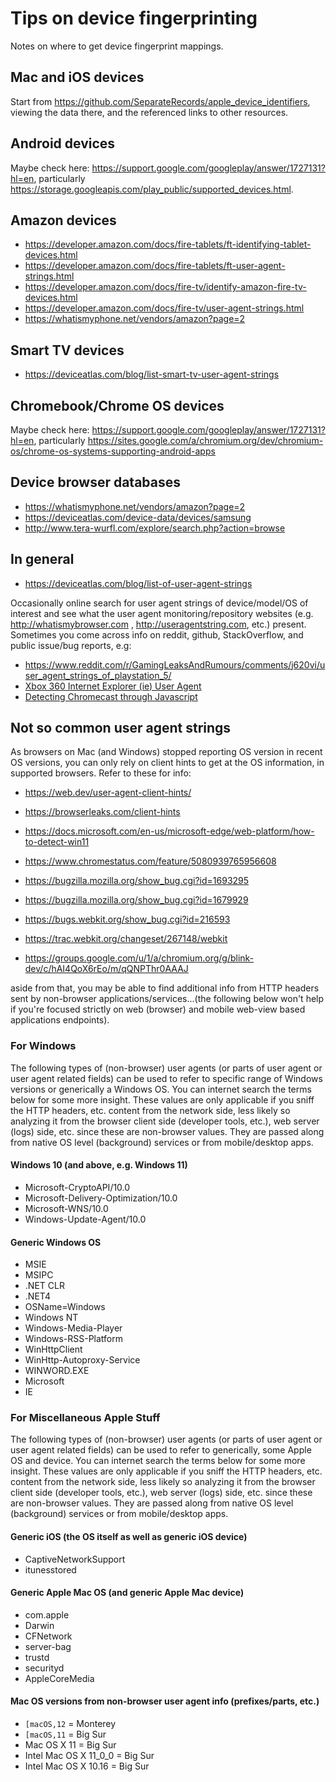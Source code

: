 # Tips on device fingerprinting

Notes on where to get device fingerprint mappings.

## Mac and iOS devices

Start from https://github.com/SeparateRecords/apple_device_identifiers, 
viewing the data there, and the referenced links to other resources.

## Android devices

Maybe check here: https://support.google.com/googleplay/answer/1727131?hl=en, particularly https://storage.googleapis.com/play_public/supported_devices.html.

## Amazon devices

* https://developer.amazon.com/docs/fire-tablets/ft-identifying-tablet-devices.html
* https://developer.amazon.com/docs/fire-tablets/ft-user-agent-strings.html
* https://developer.amazon.com/docs/fire-tv/identify-amazon-fire-tv-devices.html
* https://developer.amazon.com/docs/fire-tv/user-agent-strings.html
* https://whatismyphone.net/vendors/amazon?page=2

## Smart TV devices

* https://deviceatlas.com/blog/list-smart-tv-user-agent-strings

## Chromebook/Chrome OS devices

Maybe check here: https://support.google.com/googleplay/answer/1727131?hl=en, particularly https://sites.google.com/a/chromium.org/dev/chromium-os/chrome-os-systems-supporting-android-apps

## Device browser databases

* https://whatismyphone.net/vendors/amazon?page=2
* https://deviceatlas.com/device-data/devices/samsung
* http://www.tera-wurfl.com/explore/search.php?action=browse

## In general

* https://deviceatlas.com/blog/list-of-user-agent-strings

Occasionally online search for user agent strings of device/model/OS of interest and see what the user agent 
monitoring/repository websites (e.g. http://whatismybrowser.com , http://useragentstring.com, etc.) present. 
Sometimes you come across info on reddit, github, StackOverflow, and public issue/bug reports, e.g:

* https://www.reddit.com/r/GamingLeaksAndRumours/comments/j620vi/user_agent_strings_of_playstation_5/ 
* [Xbox 360 Internet Explorer (ie) User Agent](https://gist.github.com/tony4d/3916185)
* [Detecting Chromecast through Javascript](https://issuetracker.google.com/issues/36189456)

## Not so common user agent strings

As browsers on Mac (and Windows) stopped reporting OS version in recent OS versions, you can only rely on client hints to get at the OS information, in supported browsers. Refer to these for info:

* https://web.dev/user-agent-client-hints/
* https://browserleaks.com/client-hints
* https://docs.microsoft.com/en-us/microsoft-edge/web-platform/how-to-detect-win11

* https://www.chromestatus.com/feature/5080939765956608
* https://bugzilla.mozilla.org/show_bug.cgi?id=1693295
* https://bugzilla.mozilla.org/show_bug.cgi?id=1679929
* https://bugs.webkit.org/show_bug.cgi?id=216593
* https://trac.webkit.org/changeset/267148/webkit
* https://groups.google.com/u/1/a/chromium.org/g/blink-dev/c/hAI4QoX6rEo/m/qQNPThr0AAAJ

aside from that, you may be able to find additional info from HTTP headers sent by non-browser applications/services...(the following below won't help if you're focused strictly on web (browser) and mobile web-view based applications endpoints).

### For Windows

The following types of (non-browser) user agents (or parts of user agent or user agent related fields) can be used to refer to specific range of Windows versions or generically a Windows OS. You can internet search the terms below for some more insight. These values are only applicable if you sniff the HTTP headers, etc. content from the network side, less likely so analyzing it from the browser client side (developer tools, etc.), web server (logs) side, etc. since these are non-browser values. They are passed along from native OS level (background) services or from mobile/desktop apps.

#### Windows 10 (and above, e.g. Windows 11)

* Microsoft-CryptoAPI/10.0
* Microsoft-Delivery-Optimization/10.0
* Microsoft-WNS/10.0
* Windows-Update-Agent/10.0

#### Generic Windows OS

* MSIE
* MSIPC
* .NET CLR
* .NET4
* OSName=Windows
* Windows NT
* Windows-Media-Player
* Windows-RSS-Platform
* WinHttpClient
* WinHttp-Autoproxy-Service
* WINWORD.EXE
* Microsoft
* IE

### For Miscellaneous Apple Stuff

The following types of (non-browser) user agents (or parts of user agent or user agent related fields) can be used to refer to generically, some Apple OS and device. You can internet search the terms below for some more insight. These values are only applicable if you sniff the HTTP headers, etc. content from the network side, less likely so analyzing it from the browser client side (developer tools, etc.), web server (logs) side, etc. since these are non-browser values. They are passed along from native OS level (background) services or from mobile/desktop apps.

#### Generic iOS (the OS itself as well as generic iOS device)

* CaptiveNetworkSupport
* itunesstored

#### Generic Apple Mac OS (and generic Apple Mac device)

* com.apple
* Darwin
* CFNetwork
* server-bag
* trustd
* securityd
* AppleCoreMedia

#### Mac OS versions from non-browser user agent info (prefixes/parts, etc.)

* `[macOS,12` = Monterey
* `[macOS,11` = Big Sur
* Mac OS X 11 = Big Sur
* Intel Mac OS X 11_0_0 = Big Sur
* Intel Mac OS X 10.16 = Big Sur
